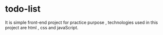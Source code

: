 # todo-list

It is simple front-end project for practice purpose , technologies used in this project are html , css and javaScript.

